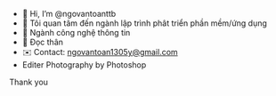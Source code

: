 - 👋 Hi, I’m @ngovantoanttb
- 👀 Tôi quan tâm đến ngành lập trình phât triển phần mềm/ứng dụng
- 🌱 Ngành công nghệ thông tin
- 💞️ Đọc thân
- ✉️ Contact: ngovantoan1305y@gmail.com
- Editer Photography by Photoshop

Thank you

<!---
ngovantoan05/ngovantoan05 is a ✨ special ✨ repository because its `README.md` (this file) appears on your GitHub profile.
You can click the Preview link to take a look at your changes.
--->
